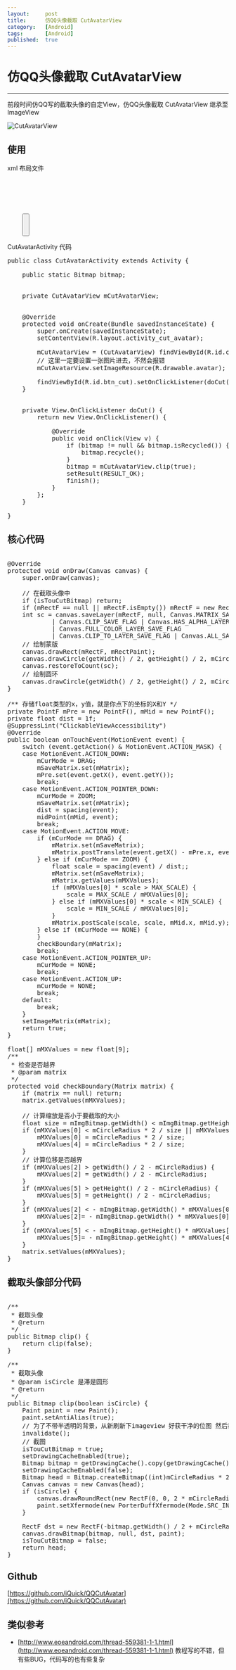 ```yaml
---
layout:		post
title:		仿QQ头像截取 CutAvatarView
category:	[Android]
tags:		[Android]
published:	true
---
```

# 仿QQ头像截取 CutAvatarView
---

前段时间仿QQ写的截取头像的自定View，仿QQ头像截取 CutAvatarView 继承至 ImageView 

![CutAvatarView]({{BASE_PATH}}/images/cut-avatar.jpg)

## 使用

xml 布局文件

<pre class="prettyprint linenums">
<?xml version="1.0" encoding="utf-8"?>
<RelativeLayout xmlns:android="http://schemas.android.com/apk/res/android"
    android:layout_width="match_parent"
    android:layout_height="match_parent" >

    <me.imli.qqcutavatar.view.CutAvatarView
        android:id="@+id/cut_avatar_view"
        android:layout_width="match_parent"
        android:layout_height="match_parent" />

    <Button
        android:id="@+id/btn_cut"
        android:layout_width="wrap_content"
        android:layout_height="wrap_content"
        android:layout_alignParentBottom="true"
        android:layout_alignParentRight="true"
        android:text="截取" />

</RelativeLayout>
</pre>

CutAvatarActivity 代码

<pre class="prettyprint linenums">
public class CutAvatarActivity extends Activity {
	
	public static Bitmap bitmap;

	
	private CutAvatarView mCutAvatarView;
	
	
	@Override
	protected void onCreate(Bundle savedInstanceState) {
		super.onCreate(savedInstanceState);
		setContentView(R.layout.activity_cut_avatar);
		
		mCutAvatarView = (CutAvatarView) findViewById(R.id.cut_avatar_view);
		// 这里一定要设置一张图片进去，不然会报错
		mCutAvatarView.setImageResource(R.drawable.avatar);
		
		findViewById(R.id.btn_cut).setOnClickListener(doCut());
	}
	
	
	private View.OnClickListener doCut() {
		return new View.OnClickListener() {
			
			@Override
			public void onClick(View v) {
				if (bitmap != null && bitmap.isRecycled()) {
					bitmap.recycle();
				}
				bitmap = mCutAvatarView.clip(true);
				setResult(RESULT_OK);
				finish();
			}
		};
	}
	
}
</pre>

## 核心代码
<pre class="prettyprint linenums">

@Override
protected void onDraw(Canvas canvas) {
	super.onDraw(canvas);

	// 在截取头像中
	if (isTouCutBitmap) return;
	if (mRectF == null || mRectF.isEmpty()) mRectF = new RectF(0, 0, getWidth(), getHeight());
	int sc = canvas.saveLayer(mRectF, null, Canvas.MATRIX_SAVE_FLAG
			| Canvas.CLIP_SAVE_FLAG | Canvas.HAS_ALPHA_LAYER_SAVE_FLAG
			| Canvas.FULL_COLOR_LAYER_SAVE_FLAG
			| Canvas.CLIP_TO_LAYER_SAVE_FLAG | Canvas.ALL_SAVE_FLAG);
	// 绘制蒙版
	canvas.drawRect(mRectF, mRectPaint);
	canvas.drawCircle(getWidth() / 2, getHeight() / 2, mCircleRadius, mCirclePaint);
	canvas.restoreToCount(sc);
	// 绘制圆环
	canvas.drawCircle(getWidth() / 2, getHeight() / 2, mCircleRadius, mRoundPaint);
}

/** 存储float类型的x，y值，就是你点下的坐标的X和Y */
private PointF mPre = new PointF(), mMid = new PointF();
private float dist = 1f;
@SuppressLint("ClickableViewAccessibility")
@Override
public boolean onTouchEvent(MotionEvent event) {
	switch (event.getAction() & MotionEvent.ACTION_MASK) {
	case MotionEvent.ACTION_DOWN:
		mCurMode = DRAG;
		mSaveMatrix.set(mMatrix);
		mPre.set(event.getX(), event.getY());
		break;
	case MotionEvent.ACTION_POINTER_DOWN:
		mCurMode = ZOOM;
		mSaveMatrix.set(mMatrix);
		dist = spacing(event);
		midPoint(mMid, event);
		break;
	case MotionEvent.ACTION_MOVE:
		if (mCurMode == DRAG) {
			mMatrix.set(mSaveMatrix);
			mMatrix.postTranslate(event.getX() - mPre.x, event.getY() - mPre.y);
		} else if (mCurMode == ZOOM) {
			float scale = spacing(event) / dist;;
			mMatrix.set(mSaveMatrix);
			mMatrix.getValues(mMXValues);
			if (mMXValues[0] * scale > MAX_SCALE) {
				scale = MAX_SCALE / mMXValues[0];
			} else if (mMXValues[0] * scale < MIN_SCALE) {
				scale = MIN_SCALE / mMXValues[0];
			}
			mMatrix.postScale(scale, scale, mMid.x, mMid.y);
		} else if (mCurMode == NONE) {
		}
		checkBoundary(mMatrix);
		break;
	case MotionEvent.ACTION_POINTER_UP:
		mCurMode = NONE;
		break;
	case MotionEvent.ACTION_UP:
		mCurMode = NONE;
		break;
	default:
		break;
	}
	setImageMatrix(mMatrix);
	return true;
}

float[] mMXValues = new float[9];
/**
 * 检查是否越界
 * @param matrix
 */
protected void checkBoundary(Matrix matrix) {
	if (matrix == null) return;
	matrix.getValues(mMXValues);
	
	// 计算缩放是否小于要截取的大小
	float size = mImgBitmap.getWidth() < mImgBitmap.getHeight() ? mImgBitmap.getWidth() : mImgBitmap.getHeight();
    if (mMXValues[0] < mCircleRadius * 2 / size || mMXValues[4] < mCircleRadius * 2 / size) {
    	mMXValues[0] = mCircleRadius * 2 / size;
    	mMXValues[4] = mCircleRadius * 2 / size;
    }
    // 计算位移是否越界
    if (mMXValues[2] > getWidth() / 2 - mCircleRadius) {
    	mMXValues[2] = getWidth() / 2 - mCircleRadius;
    }
    if (mMXValues[5] > getHeight() / 2 - mCircleRadius) {
    	mMXValues[5] = getHeight() / 2 - mCircleRadius;
    }
    if (mMXValues[2] < - mImgBitmap.getWidth() * mMXValues[0] + getWidth() / 2 + mCircleRadius) {
    	mMXValues[2]= - mImgBitmap.getWidth() * mMXValues[0] + getWidth() / 2 + mCircleRadius;
    }
    if (mMXValues[5] < - mImgBitmap.getHeight() * mMXValues[4] + getHeight() / 2 + mCircleRadius) {
    	mMXValues[5]= - mImgBitmap.getHeight() * mMXValues[4] + getHeight() / 2 + mCircleRadius;
    }
    matrix.setValues(mMXValues);
}
</pre>


## 截取头像部分代码
<pre class="prettyprint linenums">
	
/**
 * 截取头像
 * @return
 */
public Bitmap clip() {
	return clip(false);
}

/**
 * 截取头像
 * @param isCircle 是滞是圆形
 * @return
 */
public Bitmap clip(boolean isCircle) {
	Paint paint = new Paint();
	paint.setAntiAlias(true);
	// 为了不带半透明的背景，从新刷新下imageview 好获干净的位图 然后截取
	invalidate();
	// 截图
	isTouCutBitmap = true;
	setDrawingCacheEnabled(true);
	Bitmap bitmap = getDrawingCache().copy(getDrawingCache().getConfig(), false);
	setDrawingCacheEnabled(false);
	Bitmap head = Bitmap.createBitmap((int)mCircleRadius * 2, (int)mCircleRadius * 2, Config.ARGB_8888);
	Canvas canvas = new Canvas(head);
	if (isCircle) {
		canvas.drawRoundRect(new RectF(0, 0, 2 * mCircleRadius, 2 * mCircleRadius), mCircleRadius, mCircleRadius, paint);
		paint.setXfermode(new PorterDuffXfermode(Mode.SRC_IN));
	}
	
	RectF dst = new RectF(-bitmap.getWidth() / 2 + mCircleRadius, -getHeight() / 2 + mCircleRadius, bitmap.getWidth() - bitmap.getWidth() / 2 + mCircleRadius, getHeight() - getHeight() / 2 + mCircleRadius);
	canvas.drawBitmap(bitmap, null, dst, paint);
	isTouCutBitmap = false;
	return head;
}
</pre>

## Github
[https://github.com/iQuick/QQCutAvatar](https://github.com/iQuick/QQCutAvatar)

## 类似参考

* [http://www.eoeandroid.com/thread-559381-1-1.html](http://www.eoeandroid.com/thread-559381-1-1.html) 教程写的不错，但有些BUG，代码写的也有些复杂